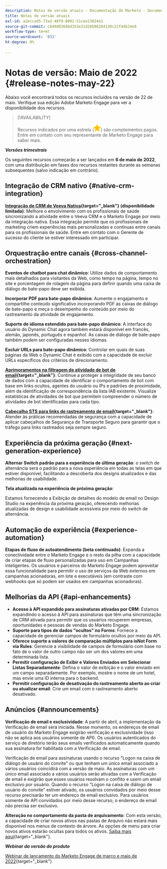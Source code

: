```yaml
---
description: Notas de versão atuais - Documentação do Marketo - Documentação do produto
title: Notas de versão atuais
exl-id: a2eccad5-73ad-48f9-8091-51cee23824e1
source-git-commit: c040d8364bd353e31d26b98284130c22f44b24e8
workflow-type: tm+mt
source-wordcount: '833'
ht-degree: 0%

---
```


# Notas de versão: Maio de 2022 {#release-notes-may-22}

Abaixo você encontrará todos os recursos incluídos na versão de 22 de maio. Verifique sua edição Adobe Marketo Engage para ver a disponibilidade dos recursos.

>[!AVAILABILITY]
>
>Recursos indicados por uma estrela (![star](assets/yellow-star.png)) são complementos pagos. Entre em contato com seu representante de Marketo Engage para saber mais.

**_Versões trimestrais_**

Os seguintes recursos começarão a ser lançados em **6 de maio de 2022**, com uma distribuição em fases dos recursos restantes durante as semanas subsequentes (salvo indicação em contrário).

## Integração de CRM nativo {#native-crm-integration}

**[Integração de CRM de Veeva Nativa](/help/marketo/product-docs/crm-sync/veeva-crm-sync/understanding-the-veeva-crm-sync.md){target=&quot;_blank&quot;} (disponibilidade limitada)**: Melhore o envolvimento com os profissionais de saúde sincronizando a atividade entre o Veeva CRM e o Marketo Engage por meio da integração nativa. Essa integração permite que os profissionais de marketing criem experiências mais personalizadas e contínuas entre canais para os profissionais de saúde. Entre em contato com o Gerente de sucesso do cliente se estiver interessado em participar.

## Orquestração entre canais {#cross-channel-orchestration}

**Eventos de chatbot para chat dinâmico**: Utilize dados de comportamento mais detalhados para visitantes da Web, como tempo na página, tempo no site e porcentagem de rolagem da página para definir quando uma caixa de diálogo de bate-papo deve ser exibida.

**Incorporar PDF para bate-papo dinâmico**: Aumente o engajamento e compartilhe conteúdo significativo incorporando PDF às caixas de diálogo de bate-papo e meça o desempenho do conteúdo por meio do rastreamento da atividade de engajamento.

**Suporte de idioma estendido para bate-papo dinâmico**: A interface do usuário do Dynamic Chat agora também estará disponível em francês, alemão, japonês, português e espanhol. As caixas de diálogo de bate-papo também podem ser configuradas nesses idiomas.

**Excluir URLs para bate-papo dinâmico**: Controlar em quais de suas páginas da Web o Dynamic Chat é exibido com a capacidade de excluir URLs específicos dos critérios de direcionamento.

**[Aprimoramentos na filtragem de atividade de bot de email](/help/marketo/product-docs/administration/email-setup/filtering-email-bot-activity.md){target=&quot;_blank&quot;}**: Continue a proteger a integridade de seu banco de dados com a capacidade de identificar o comportamento de bot com base em links ocultos, agentes do usuário ou IPs e padrões de proximidade, além da identificação de correspondência da lista IAB existente. Visualize estatísticas de atividades de bot que permitem compreender o número de atividades de bot identificadas para cada tipo.

**[Cabeçalho STS para links de rastreamento de email](/help/marketo/product-docs/administration/settings/email-tracking-link-headers.md){target=&quot;_blank&quot;}**: Atender às práticas recomendadas de segurança com a capacidade de aplicar cabeçalhos de Segurança de Transporte Seguro para garantir que o tráfego para links rastreados seja sempre seguro.

## Experiência da próxima geração {#next-generation-experience}

**Alternar Switch padrão para a experiência de última geração**: o switch de alternância será o padrão para a nova experiência em todas as telas em que estiver disponível, facilitando a descoberta dos designs atualizados e das melhorias de usabilidade.

**Tela atualizada na experiência de próxima geração**:

Estamos fornecendo a Exibição de detalhes do modelo de email no Design Studio na experiência da próxima geração, oferecendo melhorias atualizadas de design e usabilidade acessíveis por meio do switch de alternância.

## Automação de experiência {#experience-automation}

**Etapas de fluxo de autoatendimento (beta continuado)**: Expanda a conectividade entre o Marketo Engage e o resto da pilha com a capacidade de criar etapas de fluxo personalizadas para uso em Campanhas inteligentes. Os usuários e parceiros do Marketo Engage podem aproveitar essa funcionalidade para permitir o uso de serviços da Web externos em campanhas acionadoras, em lote e executáveis (em contraste com webhooks que só podem ser usados em campanhas acionadoras).

## Melhorias da API {#api-enhancements}

* **Acesso à API expandido para assinaturas ativadas por CRM**: Estamos expandindo o acesso à API para assinaturas que têm uma sincronização de CRM ativada para permitir que os usuários recuperem empresas, oportunidades e pessoas de vendas do Marketo Engage.
* **Suporte para tipos de dados &quot;ocultos&quot; no Forms**: Fornece a capacidade de gerenciar campos de formulário ocultos por meio da API.
* **Oferece suporte a valores de comparação múltiplos para isNot Form via Rules**: Gerencie a visibilidade de campos de formulário com base no fato de o valor de outro campo não ser um dos valores em uma determinada lista.
* **Permitir configuração de Exibir e Valores Enviados em Selecionar Listas Separadamente**: Defina o valor de exibição e o valor enviado em um campo separadamente. Por exemplo, mostre o nome de um hotel, mas envie uma ID interna para o backend.
* **Permitir configuração de desativação do rastreamento aberto ao criar ou atualizar email**: Crie um email com o rastreamento aberto desativado.

## Anúncios {#announcements}

**Verificação de email e exclusividade**: A partir de abril, a implementação da Verificação de email será iniciada. Nesse momento, os endereços de email de usuário do Marketo Engage exigirão verificação e exclusividade (isso não se aplica aos usuários somente de API). Os usuários autenticados do serviço de diretório terão seus emails verificados automaticamente quando sua assinatura for habilitada com a Verificação de email.

Verificação de email para assinaturas usando o recurso &quot;Logon na caixa de diálogo de usuário do convite&quot; ou que tenham um único email associado a vários usuários coincidirá com a versão de maio. As assinaturas com um único email associado a vários usuários serão ativadas com a Verificação de email e exigirão que esses usuários resolvam o conflito e usem um email exclusivo por usuário. Quando o recurso &quot;Logon na caixa de diálogo de usuário do convite&quot; estiver ativado, os usuários convidados por meio desse recurso precisarão ter um endereço de email exclusivo. Para usuários somente de API convidados por meio desse recurso, o endereço de email não precisa ser exclusivo.

**Alteração no comportamento da pasta de arquivamento**: Com esta versão, a capacidade de criar novos ativos nas pastas de Arquivo não estará mais disponível nos menus de contexto de árvore. As opções de menu para criar novos ativos estarão ocultas para todos os ativos. [Saiba mais aqui](https://nation.marketo.com/t5/product-discussions/archive-folder-change-in-may-2022-release/m-p/324369#M183235){target=&quot;_blank&quot;}.

**_Webinar da versão do produto_**

[Webinar de lançamento do Marketo Engage de março e maio de 2022](https://engage.marketo.com/2022_March_May_Release_Webinar_DemandPage.html){target=&quot;_blank&quot;}
